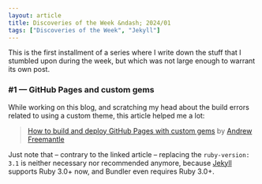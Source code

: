 ```yaml
---
layout: article
title: Discoveries of the Week &ndash; 2024/01
tags: ["Discoveries of the Week", "Jekyll"]
---
```


This is the first installment of a series where I write down the stuff that
I stumbled upon during the week, but which was not large enough to warrant its own post.

### #1 &mdash; GitHub Pages and custom gems

While working on this blog, and scratching my head about the build errors
related to using a custom theme, this article helped me a lot:

> [How to build and deploy GitHub Pages with custom gems](https://www.fatlemon.co.uk/2023/12/custom-gems-with-github-pages/) by [Andrew Freemantle](https://www.fatlemon.co.uk/)

Just note that &ndash; contrary to the linked article &ndash; replacing the `ruby-version: 3.1`
is neither necessary nor recommended anymore, because [Jekyll](https://jekyllrb.com/) supports Ruby 3.0+ now,
and Bundler even requires Ruby 3.0+.
